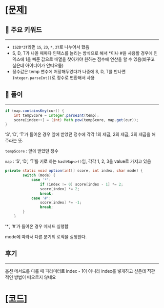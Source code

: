# [[문제]](https://programmers.co.kr/learn/courses/30/lessons/17683)

## 🚩 주요 키워드

---

-   `1S2D*3T`라면 `1S`, `2D`, `*`, `3T`로 나누어서 했음
-   S, D, T가 나올 때마다 인덱스를 늘리는 방식으로 해서 \*이나 #을 사용할 경우에 인덱스에 1을 빼준 값으로 배열을 찾아가야 원하는 점수에 연산을 할 수 있음(바꾸고 싶은데 아이디어가 안떠오름)
-   정수값은 temp 변수에 저장해두었다가 나중에 S, D, T를 만나면 `Integer.parseInt()`로 정수로 변환해서 사용

## 🔑 풀이

---

```java
if (map.containsKey(cur)) {
    int tempScore = Integer.parseInt(temp);
    score[index++] = (int) Math.pow(tempScore, map.get(cur));
}
```

‘S’, ‘D’, ‘T’가 들어온 경우 앞에 받았던 정수에 각각 1의 제곱, 2의 제곱, 3의 제곱을 해주라는 뜻.

`tempScore` : 앞에 받았던 정수

`map` : ‘S’, ‘D’, ‘T’를 키로 하는 `hashMap<>()`임, 각각 1, 2, 3을 value로 가지고 있음

```java
private static void option(int[] score, int index, char mode) {
        switch (mode) {
            case '*':
                if (index != 0) score[index - 1] *= 2;
                score[index] *= 2;
                break;
            case '#':
                score[index] *= -1;
                break;
        }
    }
```

‘\*’, ‘#’가 들어온 경우 메서드 실행함

mode에 따라서 다른 분기의 로직을 실행한다.

## 후기

---

옵션 메서드를 다룰 때 파라미터로 index - 1이 아니라 index를 넣게하고 싶은데 직관적인 방법이 떠오르지 않네요

# [[코드]](https://github.com/mungmnb777/java-algorithm/tree/main/code/programmers/Solution_다트게임.java)
